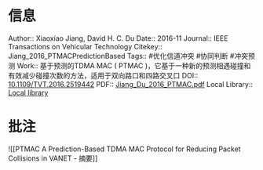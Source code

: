 # 信息
Author:: Xiaoxiao Jiang, David H. C. Du
Date:: 2016-11
Journal:: IEEE Transactions on Vehicular Technology
Citekey:: Jiang_2016_PTMACPredictionBased
Tags:: #优化信道冲突 #协同判断 #冲突预测
Work:: 基于预测的TDMA MAC ( PTMAC )，它基于一种新的预测相遇碰撞和有效减少碰撞次数的方法，适用于双向路口和四路交叉口
DOI:: [10.1109/TVT.2016.2519442](https://doi.org/10.1109/TVT.2016.2519442)
PDF:: [Jiang_Du_2016_PTMAC.pdf](zotero://open-pdf/library/items/VR9FAVDQ)
Local Library:: [Local library](zotero://select/items/1_ARS5L57Z)

# 批注
![[PTMAC A Prediction-Based TDMA MAC Protocol for Reducing Packet Collisions in VANET - 摘要]]